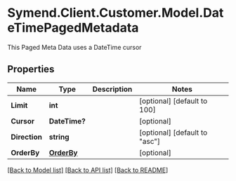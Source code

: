 # Symend.Client.Customer.Model.DateTimePagedMetadata
This Paged Meta Data uses a DateTime cursor

## Properties

Name | Type | Description | Notes
------------ | ------------- | ------------- | -------------
**Limit** | **int** |  | [optional] [default to 100]
**Cursor** | **DateTime?** |  | [optional] 
**Direction** | **string** |  | [optional] [default to "asc"]
**OrderBy** | [**OrderBy**](OrderBy.md) |  | [optional] 

[[Back to Model list]](../README.md#documentation-for-models) [[Back to API list]](../README.md#documentation-for-api-endpoints) [[Back to README]](../README.md)

